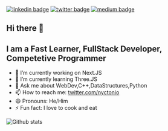 [![linkedin badge](https://img.shields.io/badge/Ritesh_Kumar-30302f?style=flat&logo=linkedin)](https://www.linkedin.com/in/nyctonio)
[![twitter badge](https://img.shields.io/badge/@nyctonio-30302f?style=flat&logo=twitter)](https://twitter.com/nyctonio)
[![medium badge](https://img.shields.io/badge/Ritesh_Kumar-30302f?style=flat&logo=medium)](https://medium.com/@nyctonio)

## Hi there 👋 

## I am a Fast Learner, FullStack Developer, Competetive Programmer

- 🔭 I’m currently working on Next.JS
- 🌱 I’m currently learning Three.JS
- 💬 Ask me about WebDev,C++,DataStructures,Python
- 📫 How to reach me: <a href="https://twitter.com/nyctonio">twitter.com/nyctonio</a>
- 😄 Pronouns: He/Him
- ⚡ Fun fact: I love to cook and eat

![Github stats](https://github-readme-stats.vercel.app/api?username=nyctonio)
